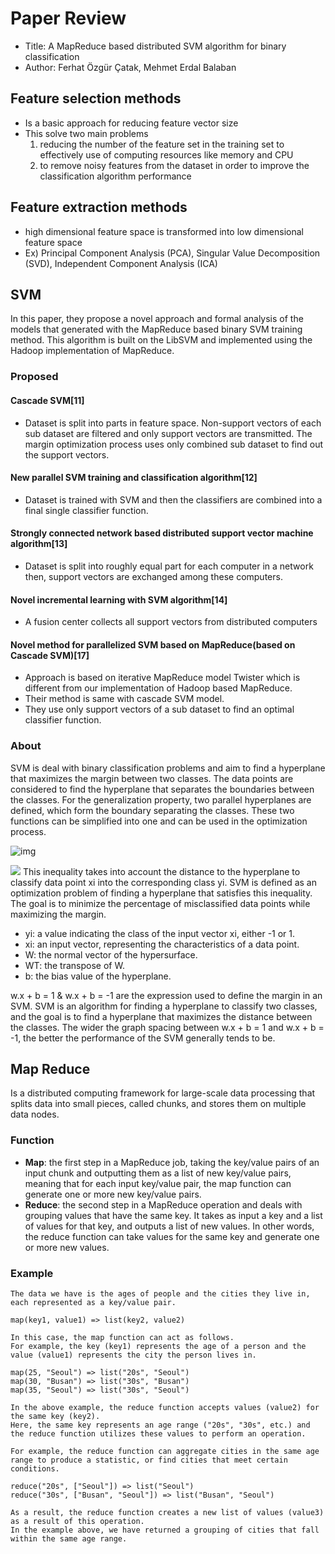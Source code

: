 # Paper Review 
- Title: A MapReduce based distributed SVM algorithm for binary classification
- Author: Ferhat Özgür Çatak, Mehmet Erdal Balaban

## Feature selection methods
- Is a basic approach for reducing feature vector size
- This solve two main problems
  1. reducing the number of the feature set in the training set to effectively use of computing resources like memory and CPU
  2. to remove noisy features from the dataset in order to improve the classification algorithm performance

## Feature extraction methods
- high dimensional feature space is transformed into low dimensional feature space
- Ex) Principal Component Analysis (PCA), Singular Value Decomposition (SVD), Independent Component Analysis (ICA)
  
## SVM
In this paper, they propose a novel approach and formal analysis of the models that generated with the MapReduce based binary SVM training method. This algorithm is built on the LibSVM and implemented using the Hadoop implementation of MapReduce.

### Proposed
#### Cascade SVM[11]
- Dataset is split into parts in feature space. Non-support vectors of each sub dataset are filtered and only support vectors are transmitted. The margin optimization process uses only combined sub dataset to find out the support vectors.

#### New parallel SVM training and classification algorithm[12]
- Dataset is trained with SVM and then the classifiers are combined into a final single classifier function.

#### Strongly connected network based distributed support vector machine algorithm[13]
- Dataset is split into roughly equal part for each computer in a network then, support vectors are exchanged among these computers.

#### Novel incremental learning with SVM algorithm[14]
- A fusion center collects all support vectors from distributed computers
  
#### Novel method for parallelized SVM based on MapReduce(based on Cascade SVM)[17]
- Approach is based on iterative MapReduce model Twister which is different from our implementation of Hadoop based MapReduce.
- Their method is same with cascade SVM model.
- They use only support vectors of a sub dataset to find an optimal classifier function.

### About
SVM is deal with binary classification problems and aim to find a hyperplane that maximizes the margin between two classes. The data points are considered to find the hyperplane that separates the boundaries between the classes. For the generalization property, two parallel hyperplanes are defined, which form the boundary separating the classes. These two functions can be simplified into one and can be used in the optimization process.

![img](https://github.com/riverallzero/UNLV/assets/93754504/b8a4c954-c95e-47b6-ac95-bd680a46a942)

![](https://github.com/riverallzero/UNLV/assets/93754504/b2599501-02f6-4d61-a9f5-091cea1641c0)
This inequality takes into account the distance to the hyperplane to classify data point xi into the corresponding class yi. SVM is defined as an optimization problem of finding a hyperplane that satisfies this inequality. The goal is to minimize the percentage of misclassified data points while maximizing the margin.
- yi: a value indicating the class of the input vector xi, either -1 or 1.
- xi: an input vector, representing the characteristics of a data point.
- W: the normal vector of the hypersurface.
- WT: the transpose of W.
- b: the bias value of the hyperplane.

w.x + b = 1 & w.x + b = -1 are the expression used to define the margin in an SVM. SVM is an algorithm for finding a hyperplane to classify two classes, and the goal is to find a hyperplane that maximizes the distance between the classes. The wider the graph spacing between w.x + b = 1 and w.x + b = -1, the better the performance of the SVM generally tends to be.

## Map Reduce
Is a distributed computing framework for large-scale data processing that splits data into small pieces, called chunks, and stores them on multiple data nodes.

### Function
- **Map**: the first step in a MapReduce job, taking the key/value pairs of an input chunk and outputting them as a list of new key/value pairs, meaning that for each input key/value pair, the map function can generate one or more new key/value pairs.
- **Reduce**: the second step in a MapReduce operation and deals with grouping values that have the same key. It takes as input a key and a list of values for that key, and outputs a list of new values. In other words, the reduce function can take values for the same key and generate one or more new values.
  
### Example
  ```
  The data we have is the ages of people and the cities they live in, each represented as a key/value pair.
  
  map(key1, value1) => list(key2, value2)
  
  In this case, the map function can act as follows.
  For example, the key (key1) represents the age of a person and the value (value1) represents the city the person lives in.
  
  map(25, "Seoul") => list("20s", "Seoul")
  map(30, "Busan") => list("30s", "Busan")
  map(35, "Seoul") => list("30s", "Seoul")
  
  In the above example, the reduce function accepts values (value2) for the same key (key2).
  Here, the same key represents an age range ("20s", "30s", etc.) and the reduce function utilizes these values to perform an operation.
  
  For example, the reduce function can aggregate cities in the same age range to produce a statistic, or find cities that meet certain conditions.
  
  reduce("20s", ["Seoul"]) => list("Seoul")
  reduce("30s", ["Busan", "Seoul"]) => list("Busan", "Seoul")
  
  As a result, the reduce function creates a new list of values (value3) as a result of this operation.
  In the example above, we have returned a grouping of cities that fall within the same age range.
  ```
